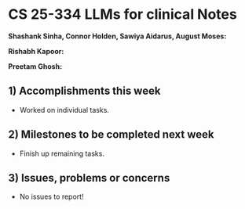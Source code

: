 # CS 25-334 LLMs for clinical Notes
**Shashank Sinha, Connor Holden, Sawiya Aidarus, August Moses:**

**Rishabh Kapoor:**

**Preetam Ghosh:**

## 1) Accomplishments this week ##
   - Worked on individual tasks. 
## 2) Milestones to be completed next week ##
   -  Finish up remaining tasks.
## 3) Issues, problems or concerns ##
   - No issues to report!
